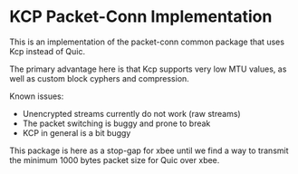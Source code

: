 # KCP Packet-Conn Implementation

This is an implementation of the packet-conn common package that uses Kcp
instead of Quic.

The primary advantage here is that Kcp supports very low MTU values, as well as
custom block cyphers and compression.

Known issues:

 - Unencrypted streams currently do not work (raw streams)
 - The packet switching is buggy and prone to break
 - KCP in general is a bit buggy
 
This package is here as a stop-gap for xbee until we find a way to transmit the
minimum 1000 bytes packet size for Quic over xbee.
